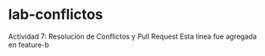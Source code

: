 # lab-conflictos
Actividad 7: Resolución de Conflictos y Pull Request 
Esta línea fue agregada en feature-b

